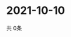 # 2021-10-10
  共 0条

  <!-- BEGIN -->
  <!-- 最后更新时间Sun Oct 10 2021 13:09:37 GMT+0000 (Coordinated Universal Time) -->
  
  <!-- END -->
  
  